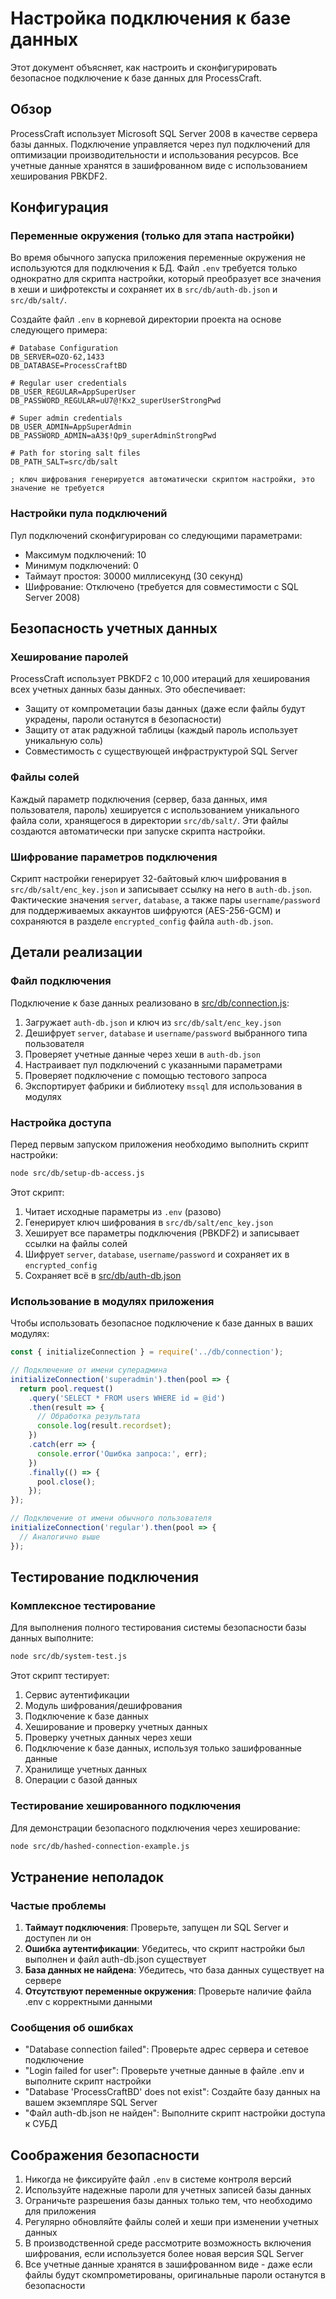 # Настройка подключения к базе данных

Этот документ объясняет, как настроить и сконфигурировать безопасное подключение к базе данных для ProcessCraft.

## Обзор

ProcessCraft использует Microsoft SQL Server 2008 в качестве сервера базы данных. Подключение управляется через пул подключений для оптимизации производительности и использования ресурсов. Все учетные данные хранятся в зашифрованном виде с использованием хеширования PBKDF2.

## Конфигурация

### Переменные окружения (только для этапа настройки)

Во время обычного запуска приложения переменные окружения не используются для подключения к БД. Файл `.env` требуется только однократно для скрипта настройки, который преобразует все значения в хеши и шифротексты и сохраняет их в `src/db/auth-db.json` и `src/db/salt/`.

Создайте файл `.env` в корневой директории проекта на основе следующего примера:

```
# Database Configuration
DB_SERVER=OZO-62,1433
DB_DATABASE=ProcessCraftBD

# Regular user credentials
DB_USER_REGULAR=AppSuperUser
DB_PASSWORD_REGULAR=uU7@!Kx2_superUserStrongPwd

# Super admin credentials
DB_USER_ADMIN=AppSuperAdmin
DB_PASSWORD_ADMIN=aA3$!Qp9_superAdminStrongPwd

# Path for storing salt files
DB_PATH_SALT=src/db/salt

; ключ шифрования генерируется автоматически скриптом настройки, это значение не требуется
```

### Настройки пула подключений

Пул подключений сконфигурирован со следующими параметрами:
- Максимум подключений: 10
- Минимум подключений: 0
- Таймаут простоя: 30000 миллисекунд (30 секунд)
- Шифрование: Отключено (требуется для совместимости с SQL Server 2008)

## Безопасность учетных данных

### Хеширование паролей

ProcessCraft использует PBKDF2 с 10,000 итераций для хеширования всех учетных данных базы данных. Это обеспечивает:
- Защиту от компрометации базы данных (даже если файлы будут украдены, пароли останутся в безопасности)
- Защиту от атак радужной таблицы (каждый пароль использует уникальную соль)
- Совместимость с существующей инфраструктурой SQL Server

### Файлы солей

Каждый параметр подключения (сервер, база данных, имя пользователя, пароль) хешируется с использованием уникального файла соли, хранящегося в директории `src/db/salt/`. Эти файлы создаются автоматически при запуске скрипта настройки.

### Шифрование параметров подключения

Скрипт настройки генерирует 32-байтовый ключ шифрования в `src/db/salt/enc_key.json` и записывает ссылку на него в `auth-db.json`. Фактические значения `server`, `database`, а также пары `username/password` для поддерживаемых аккаунтов шифруются (AES-256-GCM) и сохраняются в разделе `encrypted_config` файла `auth-db.json`.

## Детали реализации

### Файл подключения

Подключение к базе данных реализовано в [src/db/connection.js](file:///c%3A/Users/KodochigovV/Documents/Projects/ProcessCraft/src/db/connection.js):

1. Загружает `auth-db.json` и ключ из `src/db/salt/enc_key.json`
2. Дешифрует `server`, `database` и `username/password` выбранного типа пользователя
3. Проверяет учетные данные через хеши в `auth-db.json`
4. Настраивает пул подключений с указанными параметрами
5. Проверяет подключение с помощью тестового запроса
6. Экспортирует фабрики и библиотеку `mssql` для использования в модулях

### Настройка доступа

Перед первым запуском приложения необходимо выполнить скрипт настройки:

```bash
node src/db/setup-db-access.js
```

Этот скрипт:
1. Читает исходные параметры из `.env` (разово)
2. Генерирует ключ шифрования в `src/db/salt/enc_key.json`
3. Хеширует все параметры подключения (PBKDF2) и записывает ссылки на файлы солей
4. Шифрует `server`, `database`, `username/password` и сохраняет их в `encrypted_config`
5. Сохраняет всё в [src/db/auth-db.json](file:///c%3A/Users/KodochigovV/Documents/Projects/ProcessCraft/src/db/auth-db.json)

### Использование в модулях приложения

Чтобы использовать безопасное подключение к базе данных в ваших модулях:

```javascript
const { initializeConnection } = require('../db/connection');

// Подключение от имени суперадмина
initializeConnection('superadmin').then(pool => {
  return pool.request()
    .query('SELECT * FROM users WHERE id = @id')
    .then(result => {
      // Обработка результата
      console.log(result.recordset);
    })
    .catch(err => {
      console.error('Ошибка запроса:', err);
    })
    .finally(() => {
      pool.close();
    });
});

// Подключение от имени обычного пользователя
initializeConnection('regular').then(pool => {
  // Аналогично выше
});
```

## Тестирование подключения

### Комплексное тестирование

Для выполнения полного тестирования системы безопасности базы данных выполните:

```bash
node src/db/system-test.js
```

Этот скрипт тестирует:
1. Сервис аутентификации
2. Модуль шифрования/дешифрования
3. Подключение к базе данных
4. Хеширование и проверку учетных данных
5. Проверку учетных данных через хеши
6. Подключение к базе данных, используя только зашифрованные данные
7. Хранилище учетных данных
8. Операции с базой данных

### Тестирование хешированного подключения

Для демонстрации безопасного подключения через хеширование:

```bash
node src/db/hashed-connection-example.js
```

## Устранение неполадок

### Частые проблемы

1. **Таймаут подключения**: Проверьте, запущен ли SQL Server и доступен ли он
2. **Ошибка аутентификации**: Убедитесь, что скрипт настройки был выполнен и файл auth-db.json существует
3. **База данных не найдена**: Убедитесь, что база данных существует на сервере
4. **Отсутствуют переменные окружения**: Проверьте наличие файла .env с корректными данными

### Сообщения об ошибках

- "Database connection failed": Проверьте адрес сервера и сетевое подключение
- "Login failed for user": Проверьте учетные данные в файле .env и выполните скрипт настройки
- "Database 'ProcessCraftBD' does not exist": Создайте базу данных на вашем экземпляре SQL Server
- "Файл auth-db.json не найден": Выполните скрипт настройки доступа к СУБД

## Соображения безопасности

1. Никогда не фиксируйте файл `.env` в системе контроля версий
2. Используйте надежные пароли для учетных записей базы данных
3. Ограничьте разрешения базы данных только тем, что необходимо для приложения
4. Регулярно обновляйте файлы солей и хеши при изменении учетных данных
5. В производственной среде рассмотрите возможность включения шифрования, если используется более новая версия SQL Server
6. Все учетные данные хранятся в зашифрованном виде - даже если файлы будут скомпрометированы, оригинальные пароли останутся в безопасности